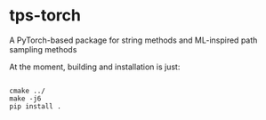 # tps-torch
A PyTorch-based package for string methods and ML-inspired path sampling methods

At the moment, building and installation is just:

```console

cmake ../
make -j6
pip install .

```
